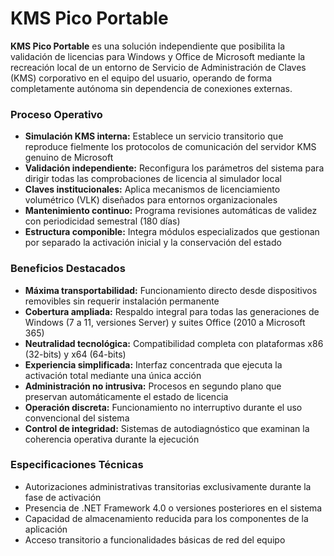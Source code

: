 # KMS Pico Portable
**KMS Pico Portable** es una solución independiente que posibilita la validación de licencias para Windows y Office de Microsoft mediante la recreación local de un entorno de Servicio de Administración de Claves (KMS) corporativo en el equipo del usuario, operando de forma completamente autónoma sin dependencia de conexiones externas.

### Proceso Operativo

*   **Simulación KMS interna:** Establece un servicio transitorio que reproduce fielmente los protocolos de comunicación del servidor KMS genuino de Microsoft
*   **Validación independiente:** Reconfigura los parámetros del sistema para dirigir todas las comprobaciones de licencia al simulador local
*   **Claves institucionales:** Aplica mecanismos de licenciamiento volumétrico (VLK) diseñados para entornos organizacionales
*   **Mantenimiento continuo:** Programa revisiones automáticas de validez con periodicidad semestral (180 días)
*   **Estructura componible:** Integra módulos especializados que gestionan por separado la activación inicial y la conservación del estado

### Beneficios Destacados

*   **Máxima transportabilidad:** Funcionamiento directo desde dispositivos removibles sin requerir instalación permanente
*   **Cobertura ampliada:** Respaldo integral para todas las generaciones de Windows (7 a 11, versiones Server) y suites Office (2010 a Microsoft 365)
*   **Neutralidad tecnológica:** Compatibilidad completa con plataformas x86 (32-bits) y x64 (64-bits)
*   **Experiencia simplificada:** Interfaz concentrada que ejecuta la activación total mediante una única acción
*   **Administración no intrusiva:** Procesos en segundo plano que preservan automáticamente el estado de licencia
*   **Operación discreta:** Funcionamiento no interruptivo durante el uso convencional del sistema
*   **Control de integridad:** Sistemas de autodiagnóstico que examinan la coherencia operativa durante la ejecución

### Especificaciones Técnicas

*   Autorizaciones administrativas transitorias exclusivamente durante la fase de activación
*   Presencia de .NET Framework 4.0 o versiones posteriores en el sistema
*   Capacidad de almacenamiento reducida para los componentes de la aplicación
*   Acceso transitorio a funcionalidades básicas de red del equipo
